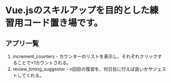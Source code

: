 # Vue.jsのスキルアップを目的とした練習用コード置き場です。
## アプリ一覧
1. increment_counters - カウンターのリストを表示し、それぞれクリックすることで+1カウントされる。
1. review_timing_suggestor - n回目の復習を、何日目に行えば良いかサジェストしてくれる。
